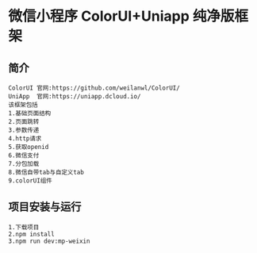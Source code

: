 # 微信小程序 ColorUI+Uniapp 纯净版框架
## 简介
```
ColorUI 官网:https://github.com/weilanwl/ColorUI/
UniApp  官网:https://uniapp.dcloud.io/
该框架包括
1.基础页面结构
2.页面跳转
3.参数传递
4.http请求
5.获取openid
6.微信支付
7.分包加载
8.微信自带tab与自定义tab
9.colorUI组件
```
## 项目安装与运行
```
1.下载项目
2.npm install
3.npm run dev:mp-weixin
```

